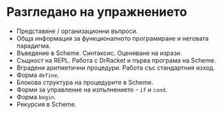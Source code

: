 Разгледано на упражнението
==========================

* Представяне / организационни въпроси.
* Обща информация за функционалното програмиране и неговата парадигма.
* Въведение в Scheme. Синтаксис. Оценяване на изрази.
* Същност на REPL. Работа с DrRacket и първа програма на Scheme.
* Вградени аритметични процедури. Работа със стандартния изход.
* Форма `define`.
* Блокова структура на процедурите в Scheme.
* Форми за управление на изпълнението - `if` и `cond`.
* Форма `begin`.
* Рекурсия в Scheme.
